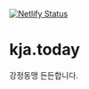 [![Netlify Status](https://api.netlify.com/api/v1/badges/413b81f1-9920-4164-ad5b-d14b22a65765/deploy-status)](https://app.netlify.com/sites/condescending-blackwell-c1dc1d/deploys)

# kja.today
강정동맹 든든합니다.

